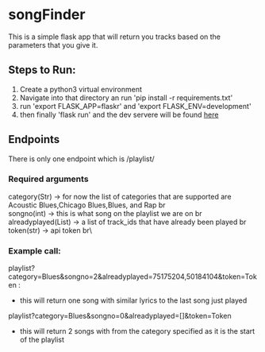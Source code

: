 # songFinder

This is a simple flask app that will return you tracks based on the parameters that you give it. 
## Steps to Run:

1. Create a python3 virtual environment 
2. Navigate into that directory an run 'pip install -r requirements.txt'
3. run 'export FLASK_APP=flaskr' and 'export FLASK_ENV=development'
4. then finally 'flask run' and the dev servere  will be found [here](http://127.0.0.1:5000/) 

## Endpoints
There is only one endpoint which is /playlist/
### Required arguments 
category(Str) -> for now the list of categories that are supported are Acoustic Blues,Chicago Blues,Blues, and Rap br\
songno(int) -> this is what song on the playlist we are on br\
alreadyplayed(List) -> a list of track_ids that have already been played br\
token(str) -> api token br\

### Example call:
playlist?category=Blues&songno=2&alreadyplayed=75175204,50184104&token=Token :
- this will return one song with similar lyrics to the last song just played

playlist?category=Blues&songno=0&alreadyplayed=[]&token=Token
- this will return 2 songs with from the category specified as it is the start of the playlist


